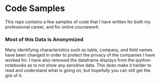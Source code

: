 # Code Samples

This repo contains a few samples of code that I have written for both my professional career, and
for online coursework

### Most of this Data is Anonymized
Many identifying characteristics such as table, company, and field names have been changed in
order to protect the privacy of the companies I have worked for.  I have also removed the
dataframe displays from the ipython notebooks as to not show any sensitive data.
This does make it harder to read and understand what is going on, but hopefully
you can still get the gist of it.